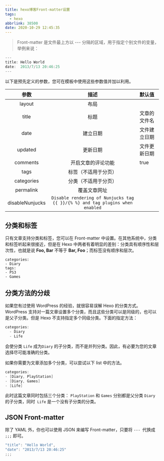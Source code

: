 ```yaml
---
title: hexo博客Front-matter设置
tags:
  - hexo
abbrlink: 38500
date: 2020-10-29 12:45:35
---
```

> Front-matter 是文件最上方以 --- 分隔的区域，用于指定个别文件的变量，举例来说：




```c
---
title: Hello World
date:  2013/7/13 20:46:25
---
```




以下是预先定义的参数，您可在模板中使用这些参数值并加以利用。

|      参数       |                             描述                             | 默认值       |
| :-------------: | :----------------------------------------------------------: | :----------- |
|     layout      |                             布局                             |              |
|      title      |                             标题                             | 文章的文件名 |
|      date       |                           建立日期                           | 文件建立日期 |
|     updated     |                           更新日期                           | 文件更新日期 |
|    comments     |                      开启文章的评论功能                      | true         |
|      tags       |                     标签（不适用于分页）                     |              |
|   categories    |                     分类（不适用于分页）                     |              |
|    permalink    |                         覆盖文章网址                         |              |
| disableNunjucks | `Disable rendering of Nunjucks tag {{ }}/{% %} and tag plugins when enabled` |              |




##  分类和标签

只有文章支持分类和标签，您可以在 Front-matter 中设置。在其他系统中，分类和标签听起来很接近，但是在 Hexo 中两者有着明显的差别：分类具有顺序性和层次性，也就是说 **Foo, Bar** 不等于 **Bar, Foo**；而标签没有顺序和层次。
```
categories:
- Diary
tags:
- PS3
- Games
```
## 分类方法的分歧
如果您有过使用 WordPress 的经验，就很容易误解 Hexo 的分类方式。WordPress 支持对一篇文章设置多个分类，而且这些分类可以是同级的，也可以是父子分类。但是 Hexo 不支持指定多个同级分类。下面的指定方法：
```c
categories:
  - Diary
  - Life
```
会使分类 `Life` 成为`Diary` 的子分类，而不是并列分类。因此，有必要为您的文章选择尽可能准确的分类。

如果你需要为文章添加多个分类，可以尝试以下 list 中的方法。
```c
categories:
- [Diary, PlayStation]
- [Diary, Games]
- [Life]
```
此时这篇文章同时包括三个分类： `PlayStation` 和 `Games` 分别都是父分类 `Diary` 的子分类，同时` Life` 是一个没有子分类的分类。

## JSON Front-matter
除了 YAML 外，你也可以使用 JSON 来编写 Front-matter，只要将 `--- `代换成 `;;;` 即可。
```c
"title": "Hello World",
"date": "2013/7/13 20:46:25"
;;;
```